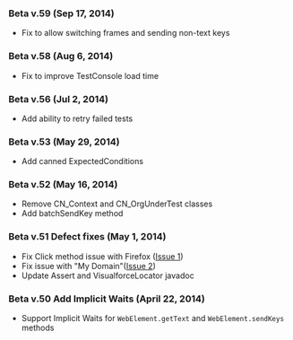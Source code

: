 ### Beta v.59 (Sep 17, 2014)
* Fix to allow switching frames and sending non-text keys

### Beta v.58 (Aug 6, 2014)
* Fix to improve TestConsole load time

### Beta v.56 (Jul 2, 2014)
* Add ability to retry failed tests

### Beta v.53 (May 29, 2014)
* Add canned ExpectedConditions

### Beta v.52 (May 16, 2014)
* Remove CN_Context and CN_OrgUnderTest classes
* Add batchSendKey method

### Beta v.51 Defect fixes (May 1, 2014)

* Fix Click method issue with Firefox ([Issue 1](https://github.com/ryojiosawa/cinnamon/issues/1))
* Fix issue with "My Domain"([Issue 2](https://github.com/ryojiosawa/cinnamon/issues/2))
* Update Assert and VisualforceLocator javadoc

### Beta v.50 Add Implicit Waits (April 22, 2014)
* Support Implicit Waits for `WebElement.getText` and `WebElement.sendKeys` methods
